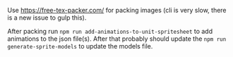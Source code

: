 Use https://free-tex-packer.com/ for packing images (cli is very slow, there is a new issue to gulp this).

After packing run `npm run add-animations-to-unit-spritesheet` to add animations to the json file(s).
After that probably should update the `npm run generate-sprite-models` to update the models file.
